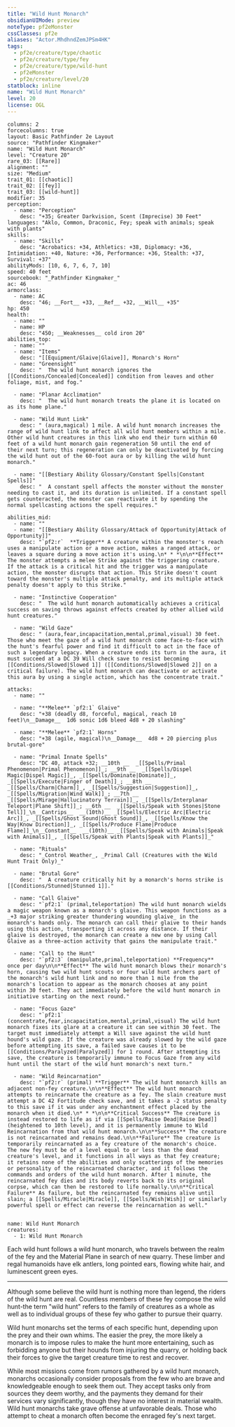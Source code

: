 ```yaml
---
title: "Wild Hunt Monarch"
obsidianUIMode: preview
noteType: pf2eMonster
cssClasses: pf2e
aliases: "Actor.MhdhndZemJPSm4HK" 
tags:
  - pf2e/creature/type/chaotic
  - pf2e/creature/type/fey
  - pf2e/creature/type/wild-hunt
  - pf2eMonster
  - pf2e/creature/level/20
statblock: inline
name: "Wild Hunt Monarch"
level: 20
license: OGL
---
```


```statblock
columns: 2
forcecolumns: true
layout: Basic Pathfinder 2e Layout
source: "Pathfinder Kingmaker"
name: "Wild Hunt Monarch"
level: "Creature 20"
rare_03: [[Rare]]
alignment: ""
size: "Medium"
trait_01: [[chaotic]]
trait_02: [[fey]]
trait_03: [[wild-hunt]]
modifier: 35
perception:
  - name: "Perception"
    desc: "+35; Greater Darkvision, Scent (Imprecise) 30 Feet"
languages: "Aklo, Common, Draconic, Fey; speak with animals; speak with plants"
skills:
  - name: "Skills"
    desc: "Acrobatics: +34, Athletics: +38, Diplomacy: +36, Intimidation: +40, Nature: +36, Performance: +36, Stealth: +37, Survival: +37"
abilityMods: [10, 6, 7, 6, 7, 10]
speed: 40 feet
sourcebook: "_Pathfinder Kingmaker_"
ac: 46
armorclass:
  - name: AC
    desc: "46; __Fort__ +33, __Ref__ +32, __Will__ +35"
hp: 450
health:
  - name: ""
  - name: HP
    desc: "450; __Weaknesses__ cold iron 20"
abilities_top:
  - name: ""
  - name: "Items"
    desc: "[[Equipment/Glaive|Glaive]], Monarch's Horn"
  - name: "Greensight"
    desc: "  The wild hunt monarch ignores the [[Conditions/Concealed|Concealed]] condition from leaves and other foliage, mist, and fog."

  - name: "Planar Acclimation"
    desc: "  The wild hunt monarch treats the plane it is located on as its home plane."

  - name: "Wild Hunt Link"
    desc: " (aura,magical) 1 mile. A wild hunt monarch increases the range of wild hunt link to affect all wild hunt members within a mile. Other wild hunt creatures in this link who end their turn within 60 feet of a wild hunt monarch gain regeneration 50 until the end of their next turn; this regeneration can only be deactivated by forcing the wild hunt out of the 60-foot aura or by killing the wild hunt monarch."

  - name: "[[Bestiary Ability Glossary/Constant Spells|Constant Spells]]"
    desc: "  A constant spell affects the monster without the monster needing to cast it, and its duration is unlimited. If a constant spell gets counteracted, the monster can reactivate it by spending the normal spellcasting actions the spell requires."

abilities_mid:
  - name: ""
  - name: "[[Bestiary Ability Glossary/Attack of Opportunity|Attack of Opportunity]]"
    desc: "`pf2:r`  **Trigger** A creature within the monster's reach uses a manipulate action or a move action, makes a ranged attack, or leaves a square during a move action it's using.\n* * *\n\n**Effect** The monster attempts a melee Strike against the triggering creature. If the attack is a critical hit and the trigger was a manipulate action, the monster disrupts that action. This Strike doesn't count toward the monster's multiple attack penalty, and its multiple attack penalty doesn't apply to this Strike."

  - name: "Instinctive Cooperation"
    desc: "  The wild hunt monarch automatically achieves a critical success on saving throws against effects created by other allied wild hunt creatures."

  - name: "Wild Gaze"
    desc: " (aura,fear,incapacitation,mental,primal,visual) 30 feet. Those who meet the gaze of a wild hunt monarch come face-to-face with the hunt's fearful power and find it difficult to act in the face of such a legendary legacy. When a creature ends its turn in the aura, it must succeed at a DC 39 Will check save to resist becoming [[Conditions/Slowed|Slowed 1]] ([[Conditions/Slowed|Slowed 2]] on a critical failure). The wild hunt monarch can deactivate or activate this aura by using a single action, which has the concentrate trait."

attacks:
  - name: ""

  - name: "**Melee** `pf2:1` Glaive"
    desc: "+38 (deadly d8, forceful, magical, reach 10 feet)\n__Damage__  1d6 sonic 1d6 bleed 4d8 + 20 slashing"

  - name: "**Melee** `pf2:1` Horns"
    desc: "+38 (agile, magical)\n__Damage__  4d8 + 20 piercing plus brutal-gore"

  - name: "Primal Innate Spells"
    desc: "DC 40, attack +32; __10th __  _[[Spells/Primal Phenomenon|Primal Phenomenon]]_; __9th __  _[[Spells/Dispel Magic|Dispel Magic]]_, _[[Spells/Dominate|Dominate]]_, _[[Spells/Execute|Finger of Death]]_; __8th __  _[[Spells/Charm|Charm]]_, _[[Spells/Suggestion|Suggestion]]_, _[[Spells/Migration|Wind Walk]]_; __7th __  _[[Spells/Mirage|Hallucinatory Terrain]]_, _[[Spells/Interplanar Teleport|Plane Shift]]_; __6th __  _[[Spells/Speak with Stones|Stone Tell]]_\n__Cantrips__  __(10th)__ _[[Spells/Electric Arc|Electric Arc]]_, _[[Spells/Ghost Sound|Ghost Sound]]_, _[[Spells/Know the Way|Know Direction]]_, _[[Spells/Produce Flame|Produce Flame]]_\n__Constant__  __(10th)__ _[[Spells/Speak with Animals|Speak with Animals]]_, _[[Spells/Speak with Plants|Speak with Plants]]_"

  - name: "Rituals"
    desc: "_Control Weather_, _Primal Call (Creatures with the Wild Hunt Trait Only)_"

  - name: "Brutal Gore"
    desc: "  A creature critically hit by a monarch's horns strike is [[Conditions/Stunned|Stunned 1]]."

  - name: "Call Glaive"
    desc: "`pf2:1` (primal,teleportation) The wild hunt monarch wields a magic weapon known as a monarch's glaive. This weapon functions as a _+3 major striking greater thundering wounding glaive_ in the monarch's hands only. The monarch can call their glaive to their hands using this action, transporting it across any distance. If their glaive is destroyed, the monarch can create a new one by using Call Glaive as a three-action activity that gains the manipulate trait."

  - name: "Call to the Hunt"
    desc: "`pf2:3` (manipulate,primal,teleportation) **Frequency** once per day\n\n**Effect** The wild hunt monarch blows their monarch's horn, causing two wild hunt scouts or four wild hunt archers part of the monarch's wild hunt link and no more than 1 mile from the monarch's location to appear as the monarch chooses at any point within 30 feet. They act immediately before the wild hunt monarch in initiative starting on the next round."

  - name: "Focus Gaze"
    desc: "`pf2:1` (concentrate,fear,incapacitation,mental,primal,visual) The wild hunt monarch fixes its glare at a creature it can see within 30 feet. The target must immediately attempt a Will save against the wild hunt hound's wild gaze. If the creature was already slowed by the wild gaze before attempting its save, a failed save causes it to be [[Conditions/Paralyzed|Paralyzed]] for 1 round. After attempting its save, the creature is temporarily immune to Focus Gaze from any wild hunt until the start of the wild hunt monarch's next turn."

  - name: "Wild Reincarnation"
    desc: "`pf2:r` (primal) **Trigger** The wild hunt monarch kills an adjacent non-fey creature.\n\n**Effect** The wild hunt monarch attempts to reincarnate the creature as a fey. The slain creature must attempt a DC 42 Fortitude check save, and it takes a -2 status penalty to this save if it was under any enchantment effect placed by the monarch when it died.\n* * *\n\n**Critical Success** The creature is instead restored to life as if via [[Spells/Raise Dead|Raise Dead]] (heightened to 10th level), and it is permanently immune to Wild Reincarnation from that wild hunt monarch.\n\n**Success** The creature is not reincarnated and remains dead.\n\n**Failure** The creature is temporarily reincarnated as a fey creature of the monarch's choice. The new fey must be of a level equal to or less than the dead creature's level, and it functions in all ways as that fey creature; it retains none of the abilities and only scatterings of the memories or personality of the reincarnated character, and it follows the commands and orders of the wild hunt monarch. After 1 minute, the reincarnated fey dies and its body reverts back to its original corpse, which can then be restored to life normally.\n\n**Critical Failure** As failure, but the reincarnated fey remains alive until slain; a [[Spells/Miracle|Miracle]], [[Spells/Wish|Wish]] or similarly powerful spell or effect can reverse the reincarnation as well."
 
```

```encounter-table
name: Wild Hunt Monarch
creatures:
  - 1: Wild Hunt Monarch
```



Each wild hunt follows a wild hunt monarch, who travels between the realm of the fey and the Material Plane in search of new quarry. These limber and regal humanoids have elk antlers, long pointed ears, flowing white hair, and luminescent green eyes.

* * *

Although some believe the wild hunt is nothing more than legend, the riders of the wild hunt are real. Countless members of these fey compose the wild hunt-the term "wild hunt" refers to the family of creatures as a whole as well as to individual groups of these fey who gather to pursue their quarry.

Wild hunt monarchs set the terms of each specific hunt, depending upon the prey and their own whims. The easier the prey, the more likely a monarch is to impose rules to make the hunt more entertaining, such as forbidding anyone but their hounds from injuring the quarry, or holding back their forces to give the target creature time to rest and recover.

While most missions come from rumors gathered by a wild hunt monarch, monarchs occasionally consider proposals from the few who are brave and knowledgeable enough to seek them out. They accept tasks only from sources they deem worthy, and the payments they demand for their services vary significantly, though they have no interest in material wealth. Wild hunt monarchs take grave offense at unfavorable deals. Those who attempt to cheat a monarch often become the enraged fey's next target.
